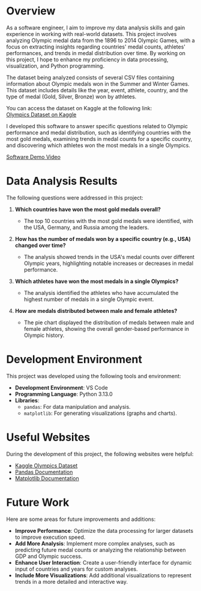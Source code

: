 # Overview

As a software engineer, I aim to improve my data analysis skills and gain experience in working with real-world datasets. This project involves analyzing Olympic medal data from the 1896 to 2014 Olympic Games, with a focus on extracting insights regarding countries' medal counts, athletes' performances, and trends in medal distribution over time. By working on this project, I hope to enhance my proficiency in data processing, visualization, and Python programming.

The dataset being analyzed consists of several CSV files containing information about Olympic medals won in the Summer and Winter Games. This dataset includes details like the year, event, athlete, country, and the type of medal (Gold, Silver, Bronze) won by athletes.

You can access the dataset on Kaggle at the following link:  
[Olympics Dataset on Kaggle](https://www.kaggle.com/datasets/henriqueyamahata/olympic-games)

I developed this software to answer specific questions related to Olympic performance and medal distribution, such as identifying countries with the most gold medals, examining trends in medal counts for a specific country, and discovering which athletes won the most medals in a single Olympics.

[Software Demo Video](http://youtube.link.goes.here)

# Data Analysis Results

The following questions were addressed in this project:

1. **Which countries have won the most gold medals overall?**  
   - The top 10 countries with the most gold medals were identified, with the USA, Germany, and Russia among the leaders.
   
2. **How has the number of medals won by a specific country (e.g., USA) changed over time?**  
   - The analysis showed trends in the USA's medal counts over different Olympic years, highlighting notable increases or decreases in medal performance.

3. **Which athletes have won the most medals in a single Olympics?**  
   - The analysis identified the athletes who have accumulated the highest number of medals in a single Olympic event.

4. **How are medals distributed between male and female athletes?**  
   - The pie chart displayed the distribution of medals between male and female athletes, showing the overall gender-based performance in Olympic history.

# Development Environment

This project was developed using the following tools and environment:

- **Development Environment**: VS Code
- **Programming Language**: Python 3.13.0
- **Libraries**:
  - `pandas`: For data manipulation and analysis.
  - `matplotlib`: For generating visualizations (graphs and charts).

# Useful Websites

During the development of this project, the following websites were helpful:

* [Kaggle Olympics Dataset](https://www.kaggle.com/datasets/henriqueyamahata/olympic-games)
* [Pandas Documentation](https://pandas.pydata.org/pandas-docs/stable/)
* [Matplotlib Documentation](https://matplotlib.org/stable/contents.html)

# Future Work

Here are some areas for future improvements and additions:

* **Improve Performance**: Optimize the data processing for larger datasets to improve execution speed.
* **Add More Analysis**: Implement more complex analyses, such as predicting future medal counts or analyzing the relationship between GDP and Olympic success.
* **Enhance User Interaction**: Create a user-friendly interface for dynamic input of countries and years for custom analyses.
* **Include More Visualizations**: Add additional visualizations to represent trends in a more detailed and interactive way.
